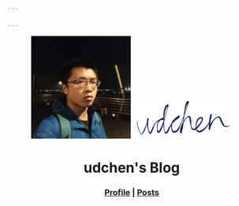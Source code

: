 ```yaml
---

---
```


<p align="center">
  <img src="head.jpg" width="40%"/>
  <img src="sig.png" width="40%"/>
</p>

<h1 align = "center">udchen's Blog</h1>
<h3 align = "center"><a href = "/cv">Profile</a> | <a href = "/posts">Posts</a></h3>

